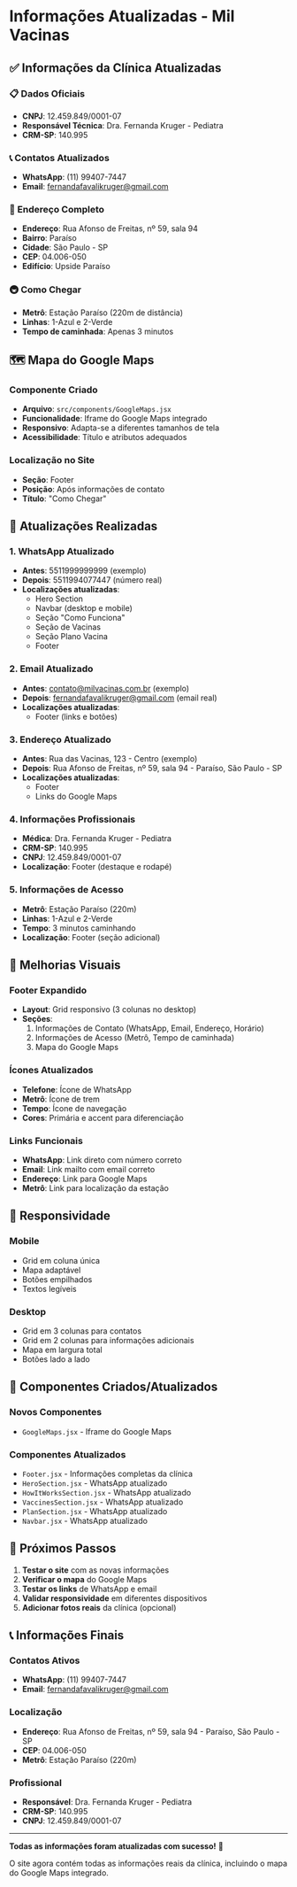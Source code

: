 # Informações Atualizadas - Mil Vacinas

## ✅ Informações da Clínica Atualizadas

### 📋 Dados Oficiais
- **CNPJ**: 12.459.849/0001-07
- **Responsável Técnica**: Dra. Fernanda Kruger - Pediatra
- **CRM-SP**: 140.995

### 📞 Contatos Atualizados
- **WhatsApp**: (11) 99407-7447
- **Email**: fernandafavalikruger@gmail.com

### 📍 Endereço Completo
- **Endereço**: Rua Afonso de Freitas, nº 59, sala 94
- **Bairro**: Paraíso
- **Cidade**: São Paulo - SP
- **CEP**: 04.006-050
- **Edifício**: Upside Paraíso

### 🚇 Como Chegar
- **Metrô**: Estação Paraíso (220m de distância)
- **Linhas**: 1-Azul e 2-Verde
- **Tempo de caminhada**: Apenas 3 minutos

## 🗺️ Mapa do Google Maps

### Componente Criado
- **Arquivo**: `src/components/GoogleMaps.jsx`
- **Funcionalidade**: Iframe do Google Maps integrado
- **Responsivo**: Adapta-se a diferentes tamanhos de tela
- **Acessibilidade**: Título e atributos adequados

### Localização no Site
- **Seção**: Footer
- **Posição**: Após informações de contato
- **Título**: "Como Chegar"

## 🔄 Atualizações Realizadas

### 1. WhatsApp Atualizado
- **Antes**: 5511999999999 (exemplo)
- **Depois**: 5511994077447 (número real)
- **Localizações atualizadas**:
  - Hero Section
  - Navbar (desktop e mobile)
  - Seção "Como Funciona"
  - Seção de Vacinas
  - Seção Plano Vacina
  - Footer

### 2. Email Atualizado
- **Antes**: contato@milvacinas.com.br (exemplo)
- **Depois**: fernandafavalikruger@gmail.com (email real)
- **Localizações atualizadas**:
  - Footer (links e botões)

### 3. Endereço Atualizado
- **Antes**: Rua das Vacinas, 123 - Centro (exemplo)
- **Depois**: Rua Afonso de Freitas, nº 59, sala 94 - Paraíso, São Paulo - SP
- **Localizações atualizadas**:
  - Footer
  - Links do Google Maps

### 4. Informações Profissionais
- **Médica**: Dra. Fernanda Kruger - Pediatra
- **CRM-SP**: 140.995
- **CNPJ**: 12.459.849/0001-07
- **Localização**: Footer (destaque e rodapé)

### 5. Informações de Acesso
- **Metrô**: Estação Paraíso (220m)
- **Linhas**: 1-Azul e 2-Verde
- **Tempo**: 3 minutos caminhando
- **Localização**: Footer (seção adicional)

## 🎨 Melhorias Visuais

### Footer Expandido
- **Layout**: Grid responsivo (3 colunas no desktop)
- **Seções**:
  1. Informações de Contato (WhatsApp, Email, Endereço, Horário)
  2. Informações de Acesso (Metrô, Tempo de caminhada)
  3. Mapa do Google Maps

### Ícones Atualizados
- **Telefone**: Ícone de WhatsApp
- **Metrô**: Ícone de trem
- **Tempo**: Ícone de navegação
- **Cores**: Primária e accent para diferenciação

### Links Funcionais
- **WhatsApp**: Link direto com número correto
- **Email**: Link mailto com email correto
- **Endereço**: Link para Google Maps
- **Metrô**: Link para localização da estação

## 📱 Responsividade

### Mobile
- Grid em coluna única
- Mapa adaptável
- Botões empilhados
- Textos legíveis

### Desktop
- Grid em 3 colunas para contatos
- Grid em 2 colunas para informações adicionais
- Mapa em largura total
- Botões lado a lado

## 🔧 Componentes Criados/Atualizados

### Novos Componentes
- `GoogleMaps.jsx` - Iframe do Google Maps

### Componentes Atualizados
- `Footer.jsx` - Informações completas da clínica
- `HeroSection.jsx` - WhatsApp atualizado
- `HowItWorksSection.jsx` - WhatsApp atualizado
- `VaccinesSection.jsx` - WhatsApp atualizado
- `PlanSection.jsx` - WhatsApp atualizado
- `Navbar.jsx` - WhatsApp atualizado

## 🚀 Próximos Passos

1. **Testar o site** com as novas informações
2. **Verificar o mapa** do Google Maps
3. **Testar os links** de WhatsApp e email
4. **Validar responsividade** em diferentes dispositivos
5. **Adicionar fotos reais** da clínica (opcional)

## 📞 Informações Finais

### Contatos Ativos
- **WhatsApp**: (11) 99407-7447
- **Email**: fernandafavalikruger@gmail.com

### Localização
- **Endereço**: Rua Afonso de Freitas, nº 59, sala 94 - Paraíso, São Paulo - SP
- **CEP**: 04.006-050
- **Metrô**: Estação Paraíso (220m)

### Profissional
- **Responsável**: Dra. Fernanda Kruger - Pediatra
- **CRM-SP**: 140.995
- **CNPJ**: 12.459.849/0001-07

---

**Todas as informações foram atualizadas com sucesso!** 🎉

O site agora contém todas as informações reais da clínica, incluindo o mapa do Google Maps integrado.
